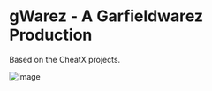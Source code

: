 # gWarez - A Garfieldwarez Production 
Based on the CheatX projects. 

![image](https://user-images.githubusercontent.com/71535863/138564675-08361520-5199-48ca-9bbc-d612bf5b901c.png)
